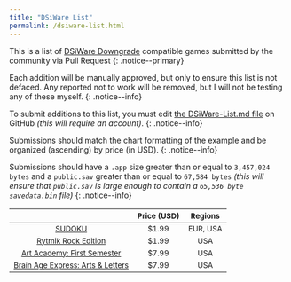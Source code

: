 ```yaml
---
title: "DSiWare List"
permalink: /dsiware-list.html
---
```


This is a list of [DSiWare Downgrade](dsiware-downgrade) compatible games submitted by the community via Pull Request
{: .notice--primary}

Each addition will be manually approved, but only to ensure this list is not defaced. Any reported not to work will be removed, but I will not be testing any of these myself.
{: .notice--info}

To submit additions to this list, you must edit [the DSiWare-List.md file](https://github.com/Plailect/Guide/blob/master/_pages/DSiWare-List.md) on GitHub *(this will require an account)*.
{: .notice--info}

Submissions should match the chart formatting of the example and be organized (ascending) by price (in USD).
{: .notice--info}

Submissions should have a `.app` size greater than or equal to `3,457,024 bytes` and a `public.sav` greater than or equal to `67,584 bytes` *(this will ensure that `public.sav` is large enough to contain a `65,536 byte` `savedata.bin` file)*
{: .notice--info}

| <sub> | <sub>Price (USD) | <sub>Regions |
|:-:|:-:|:-:|
| <sub>[SUDOKU](http://www.nintendo.com/games/detail/CjRrWadS0cGKxAavk5NCuSH3UePnqAMb) | <sub>$1.99 | <sub>EUR, USA |
| <sub>[Rytmik Rock Edition](http://www.nintendo.com/games/detail/Mou2HcAkaUmEBYWPjtoDGjwPZLmnW6Ec) | <sub>$1.99 | <sub>USA |
| <sub>[Art Academy: First Semester](http://www.nintendo.com/games/detail/SO4beRHnpkZ_jX2CzxurhGnZHiNrPpSc) | <sub>$7.99 | <sub>USA |
| <sub>[Brain Age Express: Arts & Letters](http://www.nintendo.com/games/detail/pE8kXycBTug31u20uZQCC6FGCGFlxNht) | <sub>$7.99 | <sub>USA |

